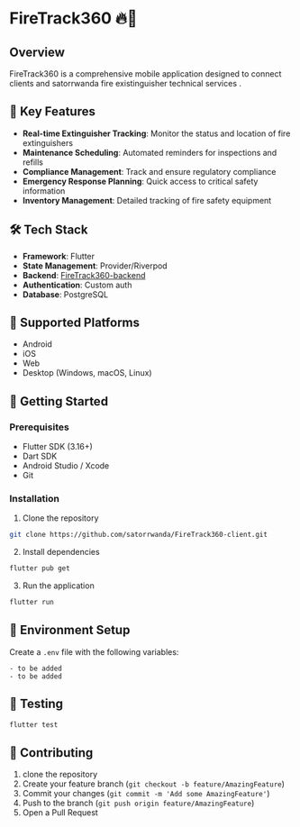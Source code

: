 
# FireTrack360 🔥📱

## Overview
FireTrack360 is a comprehensive mobile application designed to connect clients and satorrwanda fire existinguisher technical  services .

## 🚒 Key Features
- **Real-time Extinguisher Tracking**: Monitor the status and location of fire extinguishers
- **Maintenance Scheduling**: Automated reminders for inspections and refills
- **Compliance Management**: Track and ensure regulatory compliance
- **Emergency Response Planning**: Quick access to critical safety information
- **Inventory Management**: Detailed tracking of fire safety equipment

## 🛠 Tech Stack
- **Framework**: Flutter
- **State Management**: Provider/Riverpod
- **Backend**: [FireTrack360-backend](https://github.com/satorrwanda/FireTrack360-backend)
- **Authentication**: Custom auth
- **Database**: PostgreSQL

## 📱 Supported Platforms
- Android
- iOS
- Web
- Desktop (Windows, macOS, Linux)

## 🚀 Getting Started

### Prerequisites
- Flutter SDK (3.16+)
- Dart SDK
- Android Studio / Xcode
- Git

### Installation
1. Clone the repository
```bash
git clone https://github.com/satorrwanda/FireTrack360-client.git
```

2. Install dependencies
```bash
flutter pub get
```

3. Run the application
```bash
flutter run
```

## 🔐 Environment Setup
Create a `.env` file with the following variables:
```
- to be added
- to be added
```

## 🧪 Testing
```bash
flutter test
```

## 🤝 Contributing
1. clone  the repository
2. Create your feature branch (`git checkout -b feature/AmazingFeature`)
3. Commit your changes (`git commit -m 'Add some AmazingFeature'`)
4. Push to the branch (`git push origin feature/AmazingFeature`)
5. Open a Pull Request





